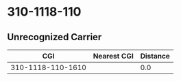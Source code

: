 # 310-1118-110
## Unrecognized Carrier


| CGI | Nearest CGI | Distance |
|-----|-------------|----------|
| 310-1118-110-1610 |  | 0.0 |
